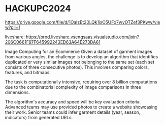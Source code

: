 # HACKUPC2024

https://drive.google.com/file/d/1OaIzEt20LQk1ixO5UFx7wvOTZef3PKww/view?pli=1

liveshare: https://prod.liveshare.vsengsaas.visualstudio.com/join?206C0661F97F645992243ED63A64E273DA61

Image Computing for an Ecommerce
Given a dataset of garment images from various angles, the challenge is to develop an algorithm that identifies duplicated or very similar images not belonging to the same set (each set consists of three consecutive photos). This involves comparing colors, features, and bitmaps.

The task is computationally intensive, requiring over 8 billion computations due to the combinatorial complexity of image comparisons in three dimensions.

The algorithm's accuracy and speed will be key evaluation criteria. Advanced teams may use provided photos to create a website showcasing their work. Senior teams could infer garment details (year, season, indicators) from generated URLs.
